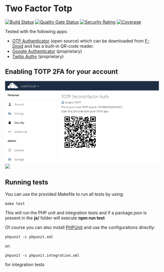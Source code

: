 # Two Factor Totp
[![Build Status](https://drone.owncloud.com/api/badges/owncloud/twofactor_totp/status.svg?branch=master)](https://drone.owncloud.com/owncloud/twofactor_totp)
[![Quality Gate Status](https://sonarcloud.io/api/project_badges/measure?project=owncloud_twofactor_totp&metric=alert_status)](https://sonarcloud.io/dashboard?id=owncloud_twofactor_totp)
[![Security Rating](https://sonarcloud.io/api/project_badges/measure?project=owncloud_twofactor_totp&metric=security_rating)](https://sonarcloud.io/dashboard?id=owncloud_twofactor_totp)
[![Coverage](https://sonarcloud.io/api/project_badges/measure?project=owncloud_twofactor_totp&metric=coverage)](https://sonarcloud.io/dashboard?id=owncloud_twofactor_totp)

Tested with the following apps:
* [OTP Authenticator](https://github.com/0xbb/otp-authenticator) (open source) which can be downloaded from [F-Droid](https://f-droid.org/repository/browse/?fdfilter=totp&fdid=net.bierbaumer.otp_authenticator) and has a built-in QR-code reader.
* [Google Authenticator](https://play.google.com/store/apps/details?id=com.google.android.apps.authenticator2) (proprietary)
* [Twilio Authy](https://authy.com/) (proprietary)

## Enabling TOTP 2FA for your account
![](https://raw.githubusercontent.com/owncloud/twofactor_totp/stable9.1/screenshots/settings.png)
![](https://raw.githubusercontent.com/owncloud/twofactor_totp/stable9.1/screenshots/verify.png)

## Running tests
You can use the provided Makefile to run all tests by using:

    make test

This will run the PHP unit and integration tests and if a package.json is present in the **js/** folder will execute **npm run test**

Of course you can also install [PHPUnit](http://phpunit.de/getting-started.html) and use the configurations directly:

    phpunit -c phpunit.xml

or:

    phpunit -c phpunit.integration.xml

for integration tests
